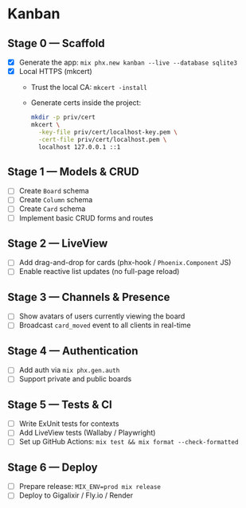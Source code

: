 # Kanban

## Stage 0 — Scaffold

- [x] Generate the app: `mix phx.new kanban --live --database sqlite3`
- [x] Local HTTPS (mkcert)
  - Trust the local CA: `mkcert -install`
  - Generate certs inside the project:

    ```bash
    mkdir -p priv/cert
    mkcert \
      -key-file priv/cert/localhost-key.pem \
      -cert-file priv/cert/localhost.pem \
      localhost 127.0.0.1 ::1
    ```

## Stage 1 — Models & CRUD

- [ ] Create `Board` schema
- [ ] Create `Column` schema
- [ ] Create `Card` schema
- [ ] Implement basic CRUD forms and routes

## Stage 2 — LiveView

- [ ] Add drag-and-drop for cards (phx-hook / `Phoenix.Component` JS)
- [ ] Enable reactive list updates (no full-page reload)

## Stage 3 — Channels & Presence

- [ ] Show avatars of users currently viewing the board
- [ ] Broadcast `card_moved` event to all clients in real-time

## Stage 4 — Authentication

- [ ] Add auth via `mix phx.gen.auth`
- [ ] Support private and public boards

## Stage 5 — Tests & CI

- [ ] Write ExUnit tests for contexts
- [ ] Add LiveView tests (Wallaby / Playwright)
- [ ] Set up GitHub Actions: `mix test && mix format --check-formatted`

## Stage 6 — Deploy

- [ ] Prepare release: `MIX_ENV=prod mix release`
- [ ] Deploy to Gigalixir / Fly.io / Render
